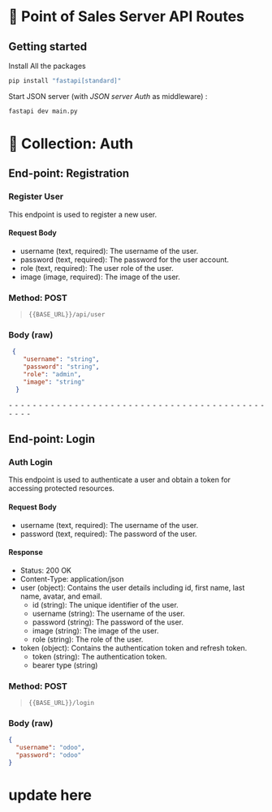# 🔐 Point of Sales Server API Routes

## Getting started

Install All the packages

```bash or cmd
pip install "fastapi[standard]"
```

Start JSON server (with _JSON server Auth_ as middleware) :

```bash
fastapi dev main.py
```

# 📁 Collection: Auth

## End-point: Registration

### Register User

This endpoint is used to register a new user.

#### Request Body

- username (text, required): The username of the user.
- password (text, required): The password for the user account.
- role (text, required): The user role  of the user.
- image (image, required): The image of the user.

### Method: POST

> ```
> {{BASE_URL}}/api/user
> ```

### Body (**raw**)

```json
 {
    "username": "string",
    "password": "string",
    "role": "admin",
    "image": "string"
  }
```

⁃ ⁃ ⁃ ⁃ ⁃ ⁃ ⁃ ⁃ ⁃ ⁃ ⁃ ⁃ ⁃ ⁃ ⁃ ⁃ ⁃ ⁃ ⁃ ⁃ ⁃ ⁃ ⁃ ⁃ ⁃ ⁃ ⁃ ⁃ ⁃ ⁃ ⁃ ⁃ ⁃ ⁃ ⁃ ⁃ ⁃ ⁃ ⁃ ⁃ ⁃ ⁃ ⁃ ⁃ ⁃ ⁃ ⁃

## End-point: Login

### Auth Login

This endpoint is used to authenticate a user and obtain a token for accessing protected resources.

#### Request Body

- username (text, required): The username of the user.
- password (text, required): The password of the user.

#### Response

- Status: 200 OK
- Content-Type: application/json
- user (object): Contains the user details including id, first name, last name, avatar, and email.
  - id (string): The unique identifier of the user.
  - username (string): The  username of the user.
  - password (string): The password of the user.
  - image (string): The image of the user.
  - role (string): The role of the user.
- token (object): Contains the authentication token and refresh token.
  - token (string): The authentication token.
  - bearer type (string)

### Method: POST

> ```
> {{BASE_URL}}/login
> ```

### Body (**raw**)

```json
{
  "username": "odoo",
  "password": "odoo"
}
```


# update here
